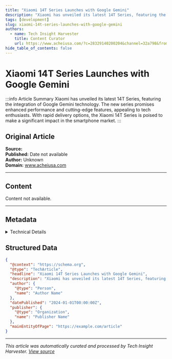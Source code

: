 ```yaml
---
title: "Xiaomi 14T Series Launches with Google Gemini"
description: "Xiaomi has unveiled its latest 14T Series, featuring the integration of Google Gemini technology."
tags: [development]
slug: xiaomi-14t-series-launches-with-google-gemini
authors: 
  - name: Tech Insight Harvester
    title: Content Curator
    url: https://www.acheiusa.com/?c=28329140200204&channel=32a798&from=brands.php%3Fid%3D1402002-20841%26name%3DXREAL+Air2+pro+%2B+XREAL+beam+%2B+%E7%A4%BE%E5%A4%96%E5%93%81HDMI%E5%A4%89%E6%8F%9B%E5%99%A8
hide_table_of_contents: false
---
```


# Xiaomi 14T Series Launches with Google Gemini

:::info Article Summary
Xiaomi has unveiled its latest 14T Series, featuring the integration of Google Gemini technology. The new series promises enhanced performance and cutting-edge features, appealing to tech enthusiasts. With rapid delivery options, the Xiaomi 14T Series is poised to make a significant impact in the smartphone market.
:::

## Original Article

**Source:** [](https://www.acheiusa.com/?c=28329140200204&channel=32a798&from=brands.php%3Fid%3D1402002-20841%26name%3DXREAL+Air2+pro+%2B+XREAL+beam+%2B+%E7%A4%BE%E5%A4%96%E5%93%81HDMI%E5%A4%89%E6%8F%9B%E5%99%A8)  
**Published:** Date not available  
**Author:** Unknown  
**Domain:** www.acheiusa.com

---

## Content

Content not available.

---

## Metadata

<details>
<summary>Technical Details</summary>

- **Crawled:** 2025-06-10 13:33 UTC
- **Processed:** 2025-06-10 13:34 UTC
- **Word Count:** 0
- **Extraction Method:** mercury
- **LLM Model:** gpt-4o
- **Keyword:** Gemini Pro

</details>

## Structured Data

```json
{
  "@context": "https://schema.org",
  "@type": "TechArticle",
  "headline": "Xiaomi 14T Series Launches with Google Gemini",
  "description": "Xiaomi has unveiled its latest 14T Series, featuring the integration of Google Gemini technology...",
  "author": {
    "@type": "Person",
    "name": "Author Name"
  },
  "datePublished": "2024-01-01T00:00:00Z",
  "publisher": {
    "@type": "Organization",
    "name": "Publisher Name"
  },
  "mainEntityOfPage": "https://example.com/article"
}
```

---

*This article was automatically curated and processed by Tech Insight Harvester. [View source](https://www.acheiusa.com/?c=28329140200204&channel=32a798&from=brands.php%3Fid%3D1402002-20841%26name%3DXREAL+Air2+pro+%2B+XREAL+beam+%2B+%E7%A4%BE%E5%A4%96%E5%93%81HDMI%E5%A4%89%E6%8F%9B%E5%99%A8)*